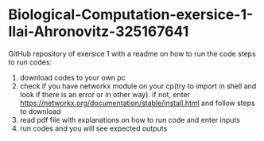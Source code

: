 # Biological-Computation-exersice-1-Ilai-Ahronovitz-325167641
GitHub repository of exersice 1 with a readme on how to run the code
steps to run codes:
1. download codes to your own pc
2. check if you have networkx module on your cp(try to import in shell and look if there is an error or in other way). if not, enter https://networkx.org/documentation/stable/install.html and follow steps to download
3. read pdf file with explanations on how to run code and enter inputs
4. run codes and you will see expected outputs
